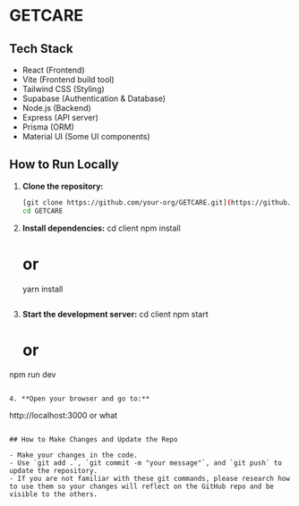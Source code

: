 # GETCARE

## Tech Stack
- React (Frontend)
- Vite (Frontend build tool)
- Tailwind CSS (Styling)
- Supabase (Authentication & Database)
- Node.js (Backend)
- Express (API server)
- Prisma (ORM)
- Material UI (Some UI components)

## How to Run Locally

1. **Clone the repository:**
   ```bash
   [git clone https://github.com/your-org/GETCARE.git](https://github.com/najdzx/GetCare.git)](https://github.com/najdzx/GetCare.git)
   cd GETCARE
   ```

2. **Install dependencies:**
cd client
   npm install
   # or
   yarn install
   ```

3. **Start the development server:**
cd client
   npm start
   # or
  npm run dev
   ```

4. **Open your browser and go to:**
   ```
   http://localhost:3000 or what
   ```

## How to Make Changes and Update the Repo

- Make your changes in the code.
- Use `git add .`, `git commit -m "your message"`, and `git push` to update the repository.
- If you are not familiar with these git commands, please research how to use them so your changes will reflect on the GitHub repo and be visible to the others.

